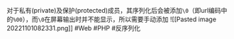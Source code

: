 对于私有(private)及保护(protected)成员，其序列化后会被添加`\0`（即url编码中的`%00`），而`\0`在屏幕输出时并不能显示，所以需要手动添加
![[Pasted image 20221101082331.png]]
#Web #PHP #反序列化